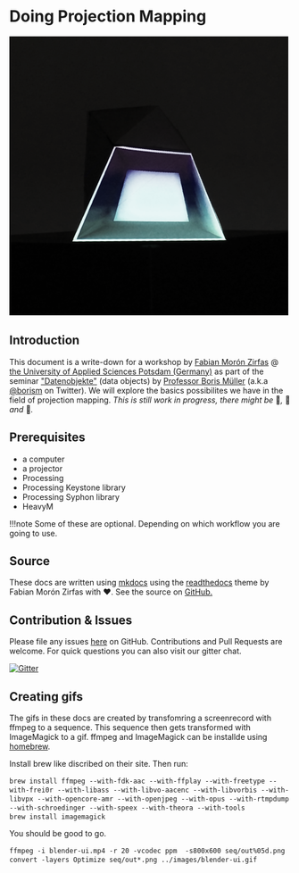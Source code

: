 Doing Projection Mapping
========================

![](splash.png)  

## Introduction  

This document is a write-down for a workshop by [Fabian Morón Zirfas](https://github.com/fabiantheblind) @ [the University of Applied Sciences Potsdam (Germany)](http://www.fh-potsdam.de/) as part of the seminar ["Datenobjekte"](https://incom.org/workspace/6569) (data objects) by [Professor Boris Müller](https://incom.org/profil/99) (a.k.a [@borism](https://twitter.com/borism) on Twitter). We will explore the basics possibilites we have in the field of projection mapping. _This is still work in progress, there might be_ 🐛_,_ 🐉 _and_ 👾_._  



## Prerequisites  

- a computer  
- a projector  
- Processing  
- Processing Keystone library
- Processing Syphon library
- HeavyM  

!!!note
    Some of these are optional. Depending on which workflow you are going to use.  

## Source  

These docs are written using [mkdocs](http://www.mkdocs.org/) using the [readthedocs](https://readthedocs.org/) theme by Fabian Morón Zirfas with ♥. See the source on [GitHub.](https://github.com/FH-Potsdam/doing-projection-mapping)  

## Contribution & Issues

Please file any issues [here](https://github.com/FH-Potsdam/doing-projection-mapping/issues) on GitHub. Contributions and Pull Requests are welcome. For quick questions you can also visit our gitter chat.  

[![Gitter](https://img.shields.io/gitter/room/nwjs/nw.js.svg?style=flat-square)](https://gitter.im/FH-Potsdam/doing-projection-mapping)  

## Creating gifs

The gifs in these docs are created by transfomring a screenrecord with ffmpeg to a sequence. This sequence then gets transformed with ImageMagick to a gif. ffmpeg and ImageMagick can be installde using [homebrew](https://brew.sh).  

Install brew like discribed on their site. Then run:

    brew install ffmpeg --with-fdk-aac --with-ffplay --with-freetype --with-frei0r --with-libass --with-libvo-aacenc --with-libvorbis --with-libvpx --with-opencore-amr --with-openjpeg --with-opus --with-rtmpdump --with-schroedinger --with-speex --with-theora --with-tools
    brew install imagemagick

You should be good to go. 

    ffmpeg -i blender-ui.mp4 -r 20 -vcodec ppm  -s800x600 seq/out%05d.png
    convert -layers Optimize seq/out*.png ../images/blender-ui.gif
